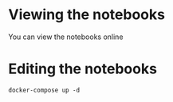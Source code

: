 # Viewing the notebooks
You can view the notebooks online

# Editing the notebooks
`docker-compose up -d`

